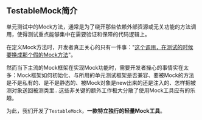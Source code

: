TestableMock简介
---

单元测试中的Mock方法，通常是为了绕开那些依赖外部资源或无关功能的方法调用，使得测试重点能够集中在需要验证和保障的代码逻辑上。

在定义Mock方法时，开发者真正关心的只有一件事："<u>这个调用，在测试的时候要换成那个假的Mock方法</u>"。

然而当下主流的Mock框架在实现Mock功能时，需要开发者操心的事情实在太多：Mock框架如何初始化、与所用的单元测试框架是否兼容、要被Mock的方法是不是私有的、是不是静态的、被Mock对象是new出来的还是注入的、怎样把被测对象送回被测类里...这些非关键的额外工作极大分散了使用Mock工具应有的乐趣。

为此，我们开发了`TestableMock`，**一款特立独行的轻量Mock工具**。
